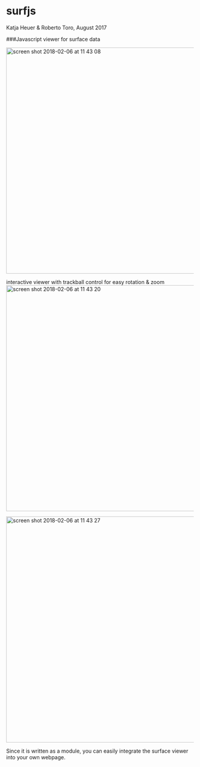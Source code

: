 # surfjs
Katja Heuer & Roberto Toro, August 2017

###Javascript viewer for surface data

<img width="605" alt="screen shot 2018-02-06 at 11 43 08" src="https://user-images.githubusercontent.com/6297454/35855270-005cf56c-0b33-11e8-860b-ee5bdbcb8244.png">

interactive viewer with trackball control for easy rotation & zoom
<img width="605" alt="screen shot 2018-02-06 at 11 43 20" src="https://user-images.githubusercontent.com/6297454/35855340-3084db7e-0b33-11e8-9dba-fa3f0dac6e42.png">

<img width="605" alt="screen shot 2018-02-06 at 11 43 27" src="https://user-images.githubusercontent.com/6297454/35855351-3b6e4502-0b33-11e8-8e6f-97c24c40a55a.png">

Since it is written as a module, you can easily integrate the surface viewer into your own webpage.